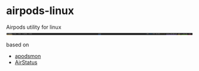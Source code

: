 # airpods-linux
Airpods utility for linux
![polybar](/images/file.png)

based on
- [apodsmon](https://github.com/slp/apodsmon)
- [AirStatus](https://github.com/delphiki/AirStatus)
